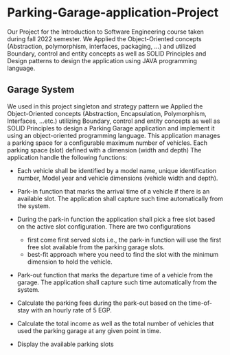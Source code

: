 # Parking-Garage-application-Project

Our Project for the Introduction to Software Engineering course taken during fall 2022 semester.
We Applied the Object-Oriented concepts (Abstraction, polymorphism, interfaces, packaging, …) and utilized Boundary, control and entity concepts as well as SOLID Principles and Design patterns to design the application using JAVA programming language.

## Garage System 
We used in this project singleton and strategy pattern 
we Applied the Object-Oriented concepts (Abstraction, Encapsulation, 
Polymorphism, Interfaces, …etc.) utilizing Boundary, control and entity concepts as well as SOLID 
Principles to design a Parking Garage application and  implement it
using an object-oriented programming language. This application manages a parking space for 
a configurable maximum number of vehicles. Each parking space (slot) defined with a dimension 
(width and depth) The application handle the following functions: 
- Each vehicle shall be identified by a model name, unique identification number, Model year 
and vehicle dimensions (vehicle width and depth).

- Park-in function that marks the arrival time of a vehicle if there is an available slot. The 
application shall capture such time automatically from the system.

- During the park-in function the application shall pick a free slot based on the active slot 
configuration. There are two configurations 
  - first come first served slots i.e., the park-in 
function will use the first free slot available from the parking garage slots. 
  - best-fit approach 
where you need to find the slot with the minimum dimension to hold the vehicle.

- Park-out function that marks the departure time of a vehicle from the garage. The application 
shall capture such time automatically from the system.

- Calculate the parking fees during the park-out based on the time-of-stay with an hourly rate 
of 5 EGP.

- Calculate the total income as well as the total number of vehicles that used the parking 
garage at any given point in time.

- Display the available parking slots 
